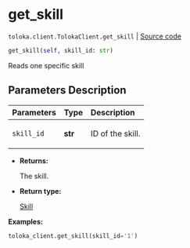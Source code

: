 # get_skill
`toloka.client.TolokaClient.get_skill` | [Source code](https://github.com/Toloka/toloka-kit/blob/v1.1.1/src/client/__init__.py#L2097)

```python
get_skill(self, skill_id: str)
```

Reads one specific skill

## Parameters Description

| Parameters | Type | Description |
| :----------| :----| :-----------|
`skill_id`|**str**|<p>ID of the skill.</p>

* **Returns:**

  The skill.

* **Return type:**

  [Skill](toloka.client.skill.Skill.md)

**Examples:**


```python
toloka_client.get_skill(skill_id='1')
```
